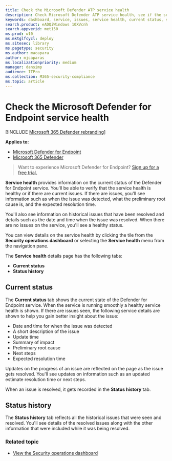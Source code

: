 ```yaml
---
title: Check the Microsoft Defender ATP service health
description: Check Microsoft Defender ATP service health, see if the service is experiencing issues and review previous issues that have been resolved.
keywords: dashboard, service, issues, service health, current status, status history, summary of impact, preliminary root cause, resolution, resolution time, expected resolution time
search.product: eADQiWindows 10XVcnh
search.appverid: met150
ms.prod: w10
ms.mktglfcycl: deploy
ms.sitesec: library
ms.pagetype: security
ms.author: macapara
author: mjcaparas
ms.localizationpriority: medium
manager: dansimp
audience: ITPro
ms.collection: M365-security-compliance 
ms.topic: article
---
```


# Check the Microsoft Defender for Endpoint service health

[!INCLUDE [Microsoft 365 Defender rebranding](../../includes/microsoft-defender.md)]


**Applies to:**
- [Microsoft Defender for Endpoint](https://go.microsoft.com/fwlink/p/?linkid=2146631)
- [Microsoft 365 Defender](https://go.microsoft.com/fwlink/?linkid=2118804)



>Want to experience Microsoft Defender for Endpoint? [Sign up for a free trial.](https://www.microsoft.com/microsoft-365/windows/microsoft-defender-atp?ocid=docs-wdatp-servicestatus-abovefoldlink)

**Service health** provides information on the current status of the Defender for Endpoint service. You'll be able to verify that the service health is healthy or if there are current issues. If there are issues, you'll see information such as when the issue was detected, what the preliminary root cause is, and the expected resolution time.

You'll also see information on historical issues that have been resolved and details such as the date and time when the issue was resolved. When there are no issues on the service, you'll see a healthy status.

You can view details on the service health by clicking the tile from the **Security operations dashboard** or selecting the **Service health** menu from the navigation pane.

The **Service health** details page has the following tabs:

- **Current status**
- **Status history**

## Current status
The **Current status** tab shows the current state of the Defender for Endpoint service. When the service is running smoothly a healthy service health is shown. If there are issues seen, the following service details are shown to help you gain better insight about the issue:

- Date and time for when the issue was detected
- A short description of the issue
- Update time
- Summary of impact
- Preliminary root cause
- Next steps
- Expected resolution time

Updates on the progress of an issue are reflected on the page as the issue gets resolved. You'll see updates on information such as an updated estimate resolution time or next steps.

When an issue is resolved, it gets recorded in the **Status history** tab.

## Status history
The **Status history** tab reflects all the historical issues that were seen and resolved. You'll see details of the resolved issues along with the other information that were included while it was being resolved.

### Related topic
- [View the Security operations dashboard](security-operations-dashboard.md)
